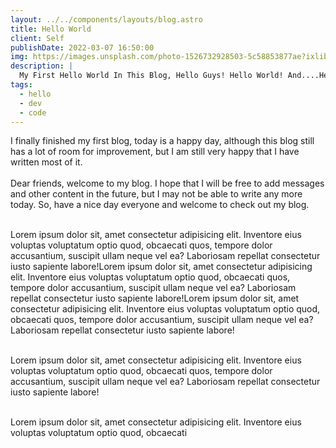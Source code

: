 ```yaml
---
layout: ../../components/layouts/blog.astro
title: Hello World
client: Self
publishDate: 2022-03-07 16:50:00
img: https://images.unsplash.com/photo-1526732928503-5c58853877ae?ixlib=rb-1.2.1&ixid=MnwxMjA3fDB8MHxwaG90by1wYWdlfHx8fGVufDB8fHx8&auto=format&fit=crop&w=1740&q=80
description: |
  My First Hello World In This Blog, Hello Guys! Hello World! And....Hello World! Hope you have a nice day!
tags:
  - hello
  - dev
  - code
---
```


I finally finished my first blog, today is a happy day, although this blog still has a lot of room for improvement, but I am still very happy that I have written most of it.<br/><br/>
Dear friends, welcome to my blog. I hope that I will be free to add messages and other content in the future, but I may not be able to write any more today.
So, have a nice day everyone and welcome to check out my blog.<br/><br/>

Lorem ipsum dolor sit, amet consectetur adipisicing elit. Inventore eius voluptas voluptatum optio quod, obcaecati quos, tempore dolor accusantium, suscipit ullam neque vel ea? Laboriosam repellat consectetur iusto sapiente labore!Lorem ipsum dolor sit, amet consectetur adipisicing elit. Inventore eius voluptas voluptatum optio quod, obcaecati quos, tempore dolor accusantium, suscipit ullam neque vel ea? Laboriosam repellat consectetur iusto sapiente labore!Lorem ipsum dolor sit, amet consectetur adipisicing elit. Inventore eius voluptas voluptatum optio quod, obcaecati quos, tempore dolor accusantium, suscipit ullam neque vel ea? Laboriosam repellat consectetur iusto sapiente labore!<br/><br/>

Lorem ipsum dolor sit, amet consectetur adipisicing elit. Inventore eius voluptas voluptatum optio quod, obcaecati quos, tempore dolor accusantium, suscipit ullam neque vel ea? Laboriosam repellat consectetur iusto sapiente labore!<br/><br/>

Lorem ipsum dolor sit, amet consectetur adipisicing elit. Inventore eius voluptas voluptatum optio quod, obcaecati
